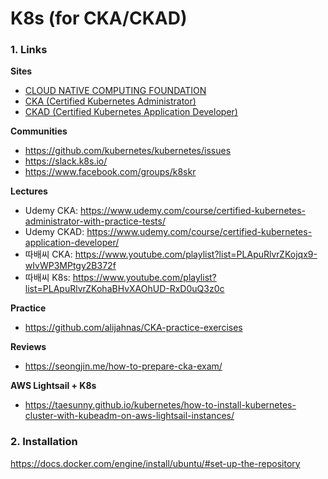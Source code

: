 # K8s (for CKA/CKAD)


### 1. Links
**Sites**
- <a href="https://www.cncf.io/" target="_blank">CLOUD NATIVE COMPUTING FOUNDATION</a>
- <a href="https://training.linuxfoundation.org/certification/certified-kubernetes-administrator-cka/" target="_blank">CKA (Certified Kubernetes Administrator)</a>
- <a href="https://training.linuxfoundation.org/certification/certified-kubernetes-application-developer-ckad/" target="_blank">CKAD (Certified Kubernetes Application Developer)</a>

**Communities** 
- https://github.com/kubernetes/kubernetes/issues
- https://slack.k8s.io/
- https://www.facebook.com/groups/k8skr

**Lectures**
- Udemy CKA: https://www.udemy.com/course/certified-kubernetes-administrator-with-practice-tests/ 
- Udemy CKAD: https://www.udemy.com/course/certified-kubernetes-application-developer/
- 따배씨 CKA: https://www.youtube.com/playlist?list=PLApuRlvrZKojqx9-wIvWP3MPtgy2B372f
- 따배씨 K8s: https://www.youtube.com/playlist?list=PLApuRlvrZKohaBHvXAOhUD-RxD0uQ3z0c

**Practice**
- https://github.com/alijahnas/CKA-practice-exercises

**Reviews**
- https://seongjin.me/how-to-prepare-cka-exam/

**AWS Lightsail + K8s**
- https://taesunny.github.io/kubernetes/how-to-install-kubernetes-cluster-with-kubeadm-on-aws-lightsail-instances/

### 2. Installation
https://docs.docker.com/engine/install/ubuntu/#set-up-the-repository
